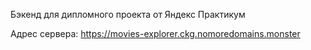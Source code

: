 Бэкенд для дипломного проекта от Яндекс Практикум

Адрес сервера: https://movies-explorer.ckg.nomoredomains.monster
